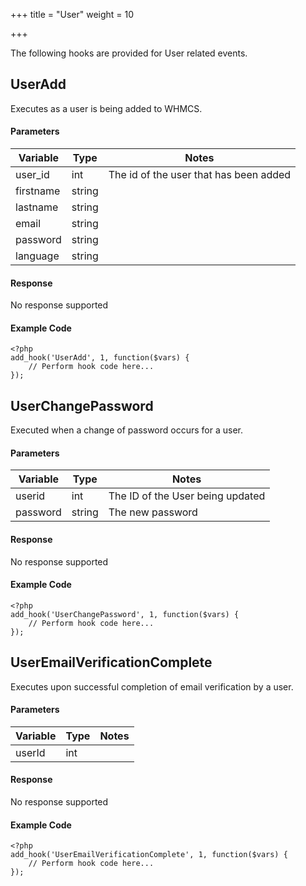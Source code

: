 +++
title = "User"
weight = 10

+++

The following hooks are provided for User related events.

## UserAdd

Executes as a user is being added to WHMCS.

#### Parameters

| Variable | Type | Notes |
| -------- | ---- | ----- |
| user_id | int | The id of the user that has been added |
| firstname | string |  |
| lastname | string |  |
| email | string |  |
| password | string |  |
| language | string |  |

#### Response

No response supported

#### Example Code

```
<?php
add_hook('UserAdd', 1, function($vars) {
    // Perform hook code here...
});
```

## UserChangePassword

Executed when a change of password occurs for a user.

#### Parameters

| Variable | Type | Notes |
| -------- | ---- | ----- |
| userid | int | The ID of the User being updated |
| password | string | The new password |

#### Response

No response supported

#### Example Code

```
<?php
add_hook('UserChangePassword', 1, function($vars) {
    // Perform hook code here...
});
```

## UserEmailVerificationComplete

Executes upon successful completion of email verification by a user.

#### Parameters

| Variable | Type | Notes |
| -------- | ---- | ----- |
| userId | int |  |

#### Response

No response supported

#### Example Code

```
<?php
add_hook('UserEmailVerificationComplete', 1, function($vars) {
    // Perform hook code here...
});
```

